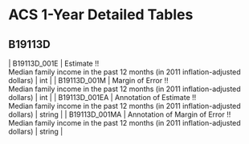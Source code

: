 # ACS 1-Year Detailed Tables

## B19113D

| B19113D_001E | Estimate !!<br>Median family income in the past 12 months (in 2011 inflation-adjusted dollars) | int |
| B19113D_001M | Margin of Error !!<br>Median family income in the past 12 months (in 2011 inflation-adjusted dollars) | int |
| B19113D_001EA | Annotation of Estimate !!<br>Median family income in the past 12 months (in 2011 inflation-adjusted dollars) | string |
| B19113D_001MA | Annotation of Margin of Error !!<br>Median family income in the past 12 months (in 2011 inflation-adjusted dollars) | string |


